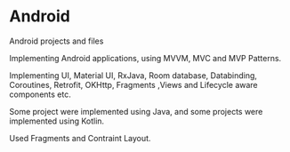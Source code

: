 # Android
Android projects and files

Implementing Android applications, using MVVM, MVC and MVP Patterns.

Implementing UI, Material UI, RxJava, Room database, Databinding, Coroutines, Retrofit, OKHttp, Fragments ,Views and Lifecycle aware components etc.

Some project were implemented using Java, and some projects were implemented using Kotlin.

Used Fragments and Contraint Layout.
